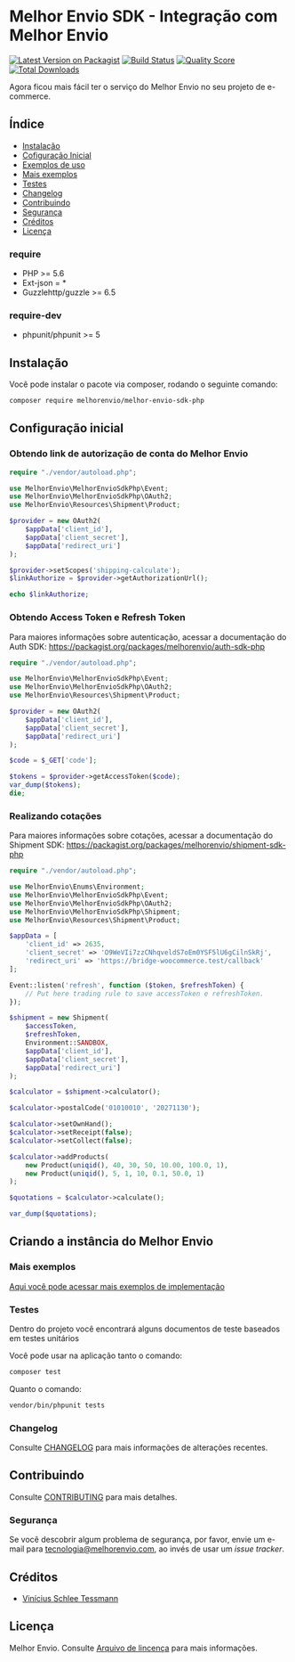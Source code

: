 # Melhor Envio SDK - Integração com Melhor Envio

[![Latest Version on Packagist](https://img.shields.io/packagist/v/melhorenvio/shipment-sdk-php.svg?style=flat-square)](https://packagist.org/packages/melhorenvio/shipment-sdk-php)
[![Build Status](https://img.shields.io/travis/melhorenvio/shipment-sdk-php/master.svg?style=flat-square)](https://travis-ci.org/melhorenvio/shipment-sdk-php)
[![Quality Score](https://img.shields.io/scrutinizer/g/melhorenvio/shipment-sdk-php.svg?style=flat-square)](https://scrutinizer-ci.com/g/melhorenvio/shipment-sdk-php)
[![Total Downloads](https://img.shields.io/packagist/dt/melhorenvio/shipment-sdk-php.svg?style=flat-square)](https://packagist.org/packages/melhorenvio/shipment-sdk-php)

Agora ficou mais fácil ter o serviço do Melhor Envio no seu projeto de e-commerce.

## Índice

* [Instalação](#instalacao)
* [Cofiguração Inicial](##configuração-inicial)
* [Exemplos de uso](##Criando-a-instância-do-Melhor-Envio)
* [Mais exemplos](##Mais-Exemplos)
* [Testes](##Testes)
* [Changelog](##Changelog)
* [Contribuindo](##Contribuindo)
* [Segurança](##Segurança)
* [Créditos](##Créditos)
* [Licença](##Licença)

### require 
* PHP >= 5.6
* Ext-json = *
* Guzzlehttp/guzzle >= 6.5

### require-dev
* phpunit/phpunit >= 5


## Instalação

Você pode instalar o pacote via composer, rodando o seguinte comando:

```bash
composer require melhorenvio/melhor-envio-sdk-php
```

## Configuração inicial
### Obtendo link de autorização de conta do Melhor Envio
```php
require "./vendor/autoload.php";

use MelhorEnvio\MelhorEnvioSdkPhp\Event;
use MelhorEnvio\MelhorEnvioSdkPhp\OAuth2;
use MelhorEnvio\Resources\Shipment\Product;

$provider = new OAuth2(
    $appData['client_id'],
    $appData['client_secret'],
    $appData['redirect_uri']
);

$provider->setScopes('shipping-calculate');
$linkAuthorize = $provider->getAuthorizationUrl();

echo $linkAuthorize;
```
### Obtendo Access Token e Refresh Token
Para maiores informações sobre autenticação, acessar a documentação do Auth SDK:
https://packagist.org/packages/melhorenvio/auth-sdk-php
```php
require "./vendor/autoload.php";

use MelhorEnvio\MelhorEnvioSdkPhp\Event;
use MelhorEnvio\MelhorEnvioSdkPhp\OAuth2;
use MelhorEnvio\Resources\Shipment\Product;

$provider = new OAuth2(
    $appData['client_id'],
    $appData['client_secret'],
    $appData['redirect_uri']
);

$code = $_GET['code'];

$tokens = $provider->getAccessToken($code);
var_dump($tokens);
die;
```

### Realizando cotações
Para maiores informações sobre cotações, acessar a documentação do Shipment SDK:
https://packagist.org/packages/melhorenvio/shipment-sdk-php

```php
require "./vendor/autoload.php";

use MelhorEnvio\Enums\Environment;
use MelhorEnvio\MelhorEnvioSdkPhp\Event;
use MelhorEnvio\MelhorEnvioSdkPhp\OAuth2;
use MelhorEnvio\MelhorEnvioSdkPhp\Shipment;
use MelhorEnvio\Resources\Shipment\Product;

$appData = [
    'client_id' => 2635,
    'client_secret' => 'O9WeVIi7zzCNhqveldS7oEm0YSF5lU6gCilnSkRj',
    'redirect_uri' => 'https://bridge-woocommerce.test/callback'
];

Event::listen('refresh', function ($token, $refreshToken) {
    // Put here trading rule to save accessToken e refreshToken.
});

$shipment = new Shipment(
    $accessToken,
    $refreshToken,
    Environment::SANDBOX,
    $appData['client_id'],
    $appData['client_secret'],
    $appData['redirect_uri']
);

$calculator = $shipment->calculator();

$calculator->postalCode('01010010', '20271130');

$calculator->setOwnHand();
$calculator->setReceipt(false);
$calculator->setCollect(false);

$calculator->addProducts(
    new Product(uniqid(), 40, 30, 50, 10.00, 100.0, 1),
    new Product(uniqid(), 5, 1, 10, 0.1, 50.0, 1)
);

$quotations = $calculator->calculate();

var_dump($quotations);
```

## Criando a instância do Melhor Envio


### Mais exemplos

[Aqui você pode acessar mais exemplos de implementação](/examples)

### Testes

Dentro do projeto você encontrará alguns documentos de teste baseados em testes unitários


Você pode usar na aplicação tanto o comando:
``` bash
composer test
```
Quanto o comando:
```bash
vendor/bin/phpunit tests 
```

### Changelog

Consulte [CHANGELOG](CHANGELOG.md) para mais informações de alterações recentes.

## Contribuindo

Consulte [CONTRIBUTING](CONTRIBUTING.md) para mais detalhes.

### Segurança

Se você descobrir algum problema de segurança, por favor, envie um e-mail para tecnologia@melhorenvio.com, ao invés de usar um *issue tracker*.

## Créditos

- [Vinícius Schlee Tessmann](https://github.com/viniciustessmann)

## Licença

Melhor Envio. Consulte [Arquivo de lincença](LICENSE.md) para mais informações.